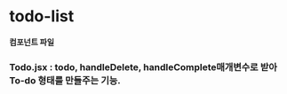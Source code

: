 # todo-list

**컴포넌트 파일**
### Todo.jsx : todo, handleDelete, handleComplete매개변수로 받아 To-do 형태를 만들주는 기능.
